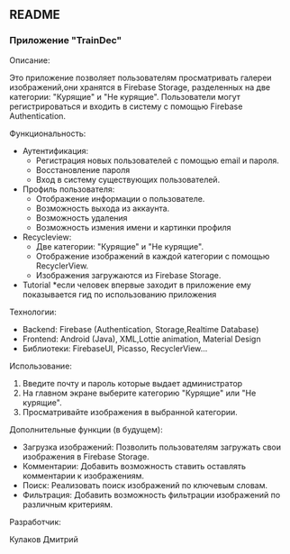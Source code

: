 ## README

### Приложение "TrainDec"

Описание:

Это приложение позволяет пользователям просматривать галереи изображений,они хранятся в Firebase Storage, разделенных на две категории: "Курящие" и "Не курящие". Пользователи могут регистрироваться и входить в систему с помощью Firebase Authentication. 

Функциональность:

*   Аутентификация:
    *   Регистрация новых пользователей с помощью email и пароля.
    *   Восстановление пароля
    *   Вход в систему существующих пользователей.
*   Профиль пользователя: 
    *   Отображение информации о пользователе. 
    *   Возможность выхода из аккаунта.
    *   Возможность удаления
    *   Возможность измения имени и картинки профиля
*   Recycleview:
    *   Две категории: "Курящие" и "Не курящие".
    *   Отображение изображений в каждой категории с помощью RecyclerView.
    *   Изображения загружаются из Firebase Storage.
*   Tutorial
    *если человек впервые заходит в приложение ему показывается гид по использованию приложения

Технологии:

*   Backend: Firebase (Authentication, Storage,Realtime Database)
*   Frontend: Android (Java), XML,Lottie animation, Material Design
*   Библиотеки: FirebaseUI, Picasso, RecyclerView...
  
Использование:

1.  Введите почту и пароль которые выдает администратор
2.  На главном экране выберите категорию "Курящие" или "Не курящие".
3.  Просматривайте изображения в выбранной категории.

Дополнительные функции (в будущем):

*   Загрузка изображений: Позволить пользователям загружать свои изображения в Firebase Storage.
*   Комментарии: Добавить возможность ставить оставлять комментарии к изображениям.
*   Поиск: Реализовать поиск изображений по ключевым словам.
*   Фильтрация:  Добавить возможность фильтрации изображений по различным критериям.

Разработчик:

Кулаков Дмитрий
